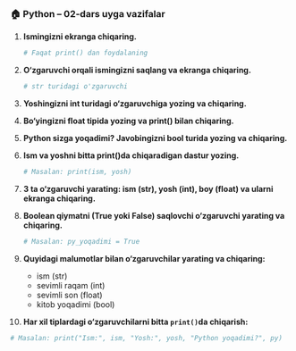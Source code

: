 ### 🏠 **Python – 02-dars uyga vazifalar**

1. **Ismingizni ekranga chiqaring.**  
   ```python
   # Faqat print() dan foydalaning
   ```

2. **O‘zgaruvchi orqali ismingizni saqlang va ekranga chiqaring.**  
   ```python
   # str turidagi o'zgaruvchi
   ```

3. **Yoshingizni int turidagi o‘zgaruvchiga yozing va chiqaring.**

4. **Bo‘yingizni float tipida yozing va print() bilan chiqaring.**

5. **Python sizga yoqadimi? Javobingizni bool turida yozing va chiqaring.**

6. **Ism va yoshni bitta print()da chiqaradigan dastur yozing.**  
   ```python
   # Masalan: print(ism, yosh)
   ```

7. **3 ta o‘zgaruvchi yarating: ism (str), yosh (int), boy (float) va ularni ekranga chiqaring.**

8. **Boolean qiymatni (True yoki False) saqlovchi o‘zgaruvchi yarating va chiqaring.**  
   ```python
   # Masalan: py_yoqadimi = True
   ```

9. **Quyidagi malumotlar bilan o‘zgaruvchilar yarating va chiqaring:**  
   - ism (str)  
   - sevimli raqam (int)  
   - sevimli son (float)  
   - kitob yoqadimi (bool)

10. **Har xil tiplardagi o‘zgaruvchilarni bitta `print()`da chiqarish:**  
   ```python
   # Masalan: print("Ism:", ism, "Yosh:", yosh, "Python yoqadimi?", py)
   ```
